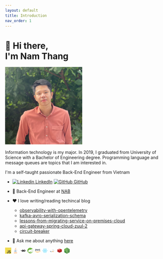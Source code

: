 ```yaml
---
layout: default
title: Introduction
nav_order: 1
---
```


# **👋 Hi there, <br/> I'm Nam Thang**

<img style="max-width:50%" title="my picture" alt="my picture" src="/images/my-picture.jpeg">

Information technology is my major. In 2019, I graduated from University of Science with a Bachelor of Engineering degree. Programming language and message queues are topics that I am interested in.

I'm a self-taught passionate Back-End Engineer from Vietnam

- [![Linkedin](https://i.stack.imgur.com/gVE0j.png) LinkedIn](https://www.linkedin.com/in/thangvynam/) [![GitHub](https://i.stack.imgur.com/tskMh.png) GitHub](https://github.com/thangvynam/)

- 💼 Back-End Engineer at [NAB](https://www.nab.com.au/)

- ❤️ I love writing/reading techincal blog
  - [observability-with-opentelemetry](https://www.linkedin.com/pulse/observability-opentelemetry-nam-thang/)
  - [kafka-avro-serialization-schema](https://www.linkedin.com/pulse/kafka-avro-serialization-schema-nam-thang/)
  - [lessons-from-migrating-service-on-premises-cloud](https://www.linkedin.com/pulse/lessons-from-migrating-service-on-premises-cloud-nam-thang/)
  - [api-gateway-spring-cloud-zuul-2](https://www.linkedin.com/pulse/api-gateway-spring-cloud-zuul-2-nam-thang/)
  - [circuit-breaker](https://www.linkedin.com/pulse/circuit-breaker-nam-thang/)
- 💬 Ask me about anything [here](https://github.com/thangvynam/thangvynam/issues)

<code><img style="max-width:8%" height="20" alt="javascript" src="https://raw.githubusercontent.com/github/explore/80688e429a7d4ef2fca1e82350fe8e3517d3494d/topics/javascript/javascript.png"></code>
<code><img style="max-width:8%" height="20" alt="java" src="https://raw.githubusercontent.com/github/explore/80688e429a7d4ef2fca1e82350fe8e3517d3494d/topics/java/java.png"></code>
<code><img style="max-width:8%" height="20" alt="go" src="https://raw.githubusercontent.com/github/explore/80688e429a7d4ef2fca1e82350fe8e3517d3494d/topics/go/go.png"></code>
<code><img style="max-width:8%" height="20" alt="spring-boot" src="https://raw.githubusercontent.com/github/explore/80688e429a7d4ef2fca1e82350fe8e3517d3494d/topics/spring-boot/spring-boot.png"></code>
<code><img style="max-width:8%" height="20" alt="aws" src="https://raw.githubusercontent.com/github/explore/80688e429a7d4ef2fca1e82350fe8e3517d3494d/topics/aws/aws.png"></code>
<code><img style="max-width:8%" height="20" alt="react" src="https://raw.githubusercontent.com/github/explore/80688e429a7d4ef2fca1e82350fe8e3517d3494d/topics/react/react.png"></code>
<code><img style="max-width:8%" height="20" alt="mysql" src="https://raw.githubusercontent.com/github/explore/80688e429a7d4ef2fca1e82350fe8e3517d3494d/topics/mysql/mysql.png"></code>
<code><img style="max-width:8%" height="20" alt="redis" src="https://raw.githubusercontent.com/github/explore/80688e429a7d4ef2fca1e82350fe8e3517d3494d/topics/redis/redis.png"></code>
<code><img style="max-width:8%" height="20" alt="nodejs" src="https://raw.githubusercontent.com/github/explore/80688e429a7d4ef2fca1e82350fe8e3517d3494d/topics/nodejs/nodejs.png"></code>
